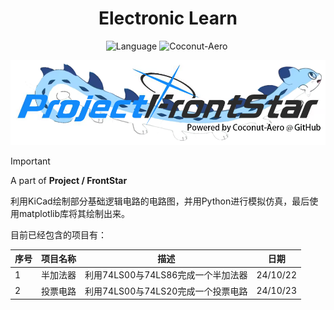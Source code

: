 # <div align="center"> Electronic Learn </div>


<div align="center">
 <img src="https://img.shields.io/badge/Python-3776AB?logo=python&logoColor=white" alt="Language">
 <img src="https://img.shields.io/badge/Coconut-Aero-blue" alt="Coconut-Aero">
 <img src="https://img.shields.io/badge/PyCharm-000000.svg?logo=pycharm&logoColor=ffffff" alt="">
</div>

<p align="center">
    <img src="https://raw.githubusercontent.com/Coconut-Aero/Coconut-Aero/refs/heads/main/FrontStar.png" alt="Project FrontStar"> 
</p>


> [!IMPORTANT]
> A part of  **Project / FrontStar**

利用KiCad绘制部分基础逻辑电路的电路图，并用Python进行模拟仿真，最后使用matplotlib库将其绘制出来。

目前已经包含的项目有：

| 序号 |          项目名称          |           描述            |    日期    |
|----|:----------------------:|:-----------------------:|:--------:|
| 1  |          半加法器          | 利用74LS00与74LS86完成一个半加法器 | 24/10/22 |
| 2  |          投票电路          | 利用74LS00与74LS20完成一个投票电路 | 24/10/23 |
